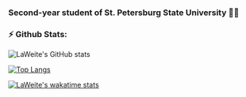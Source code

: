 ### Second-year student of St. Petersburg State University 👨‍💻

### ⚡ Github Stats:
![LaWeite's GitHub stats](https://github-readme-stats.vercel.app/api?username=LaWeite&show_icons=true&theme=dark)

[![Top Langs](https://github-readme-stats.vercel.app/api/top-langs/?username=LaWeite&layout=compact)](https://github.com/LaWeite/github-readme-stats&theme=dark)

[![LaWeite's wakatime stats](https://github-readme-stats.vercel.app/api/wakatime?username=LaWeite)](https://github.com/anuraghazra/github-readme-stats)
<!--
**LaWeite/LaWeite** is a ✨ _special_ ✨ repository because its `README.md` (this file) appears on your GitHub profile.

Here are some ideas to get you started:

- 🔭 I’m currently working on ...
- 🌱 I’m currently learning ...
- 👯 I’m looking to collaborate on ...
- 🤔 I’m looking for help with ...
- 💬 Ask me about ...
- 📫 How to reach me: ...
- 😄 Pronouns: ...
- ⚡ Fun fact: ...
-->
